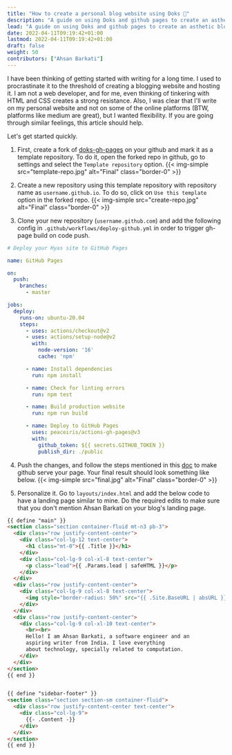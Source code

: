 ```yaml
---
title: "How to create a personal blog website using Doks 👋"
description: "A guide on using Doks and github pages to create an asthetic blogging website."
lead: "A guide on using Doks and github pages to create an asthetic blogging website."
date: 2022-04-11T09:19:42+01:00
lastmod: 2022-04-11T09:19:42+01:00
draft: false
weight: 50
contributors: ["Ahsan Barkati"]
---
```


I have been thinking of getting started with writing for a long time. I used to
procrastinate it to the threshold of creating a blogging website and hosting it.
I am not a web developer, and for me, even thinking of tinkering with HTML and CSS
creates a strong resistance. Also, I was clear that I'll write on my personal website and not on some of the online platforms (BTW, platforms like medium are great), but I wanted flexibility. If you are going through similar feelings, this article should help.

Let's get started quickly.

1. First, create a fork of [doks-gh-pages](https://github.com/h-enk/doks-gh-pages) on your github and mark it as a template repository. To do it, open the forked repo in github, go to settings and select the `Template repository` option.
{{< img-simple src="template-repo.jpg" alt="Final" class="border-0" >}}

2. Create a new repository using this template repository with repository name as `username.github.io`. To do so, click on `Use this template` option in the forked repo.
{{< img-simple src="create-repo.jpg" alt="Final" class="border-0" >}}

3. Clone your new repository (`username.github.com`) and add the following config in `.github/workflows/deploy-github.yml` in order to trigger gh-page build on code push.

```yaml
# Deploy your Hyas site to GitHub Pages

name: GitHub Pages

on:
  push:
    branches:
      - master

jobs:
  deploy:
    runs-on: ubuntu-20.04
    steps:
      - uses: actions/checkout@v2
      - uses: actions/setup-node@v2
        with:
          node-version: '16'
          cache: 'npm'

      - name: Install dependencies
        run: npm install

      - name: Check for linting errors
        run: npm test

      - name: Build production website
        run: npm run build

      - name: Deploy to GitHub Pages
        uses: peaceiris/actions-gh-pages@v3
        with:
          github_token: ${{ secrets.GITHUB_TOKEN }}
          publish_dir: ./public
```
4. Push the changes, and follow the steps mentioned in this [doc](https://getdoks.org/docs/recipes/deployment/) to make github serve your page. Your final result should look something like below.
{{< img-simple src="final.jpg" alt="Final" class="border-0" >}}

5. Personalize it. Go to `layouts/index.html` and add the below code to have a landing page similar to mine. Do the required edits to make sure that you don't mention Ahsan Barkati on your blog's landing page.

```html
{{ define "main" }}
<section class="section container-fluid mt-n3 pb-3">
  <div class="row justify-content-center">
    <div class="col-lg-12 text-center">
      <h1 class="mt-0">{{ .Title }}</h1>
    </div>
    <div class="col-lg-9 col-xl-8 text-center">
      <p class="lead">{{ .Params.lead | safeHTML }}</p>
    </div>
  </div>
  <div class="row justify-content-center">
    <div class="col-lg-9 col-xl-8 text-center">
      <img style="border-radius: 50%" src="{{ .Site.BaseURL | absURL }}/ahsan.jpg" alt="Ahsan" height="200">
    </div>
  </div>
  <div class="row justify-content-center">
    <div class="col-lg-9 col-xl-10 text-center">
      <br><br>
      Hello! I am Ahsan Barkati, a software engineer and an 
      aspiring writer from India. I love everything
      about technology, specially related to computation.
    </div>
  </div>
</section>
{{ end }}


{{ define "sidebar-footer" }}
<section class="section section-sm container-fluid">
  <div class="row justify-content-center text-center">
    <div class="col-lg-9">
      {{- .Content -}}
    </div>
  </div>
</section>
{{ end }}
```